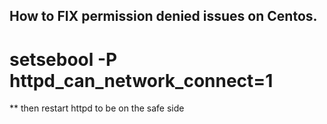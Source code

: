 ## How to FIX permission denied issues on Centos.

# setsebool -P httpd_can_network_connect=1
** then restart httpd to be on the safe side
